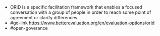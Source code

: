 - ORID Is a specific facilitation framework that enables a focused conversation with a group of people in order to reach some point of agreement or clarify differences.
- #go-link https://www.betterevaluation.org/en/evaluation-options/orid
- #open-goverance